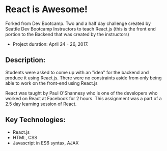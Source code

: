 # React is Awesome!
Forked from Dev Bootcamp. 
Two and a half day challenge created by Seattle Dev Bootcamp Instructors to teach React.js (this is the front end portion to the Backend that was created by the instructors)
- Project duration: April 24 - 26, 2017.

## Description:
Students were asked to come up with an "idea" for the backend and produce it using React.js. There were no constraints aside from only being able to work on the front-end using React.js 

React was taught by Paul O'Shannesy who is one of the developers who worked on React at Facebook for 2 hours. This assignment was a part of a 2.5 day learning session of React. 

## Key Technologies: 
- React.js
- HTML, CSS
- Javascript in ES6 syntax, AJAX





